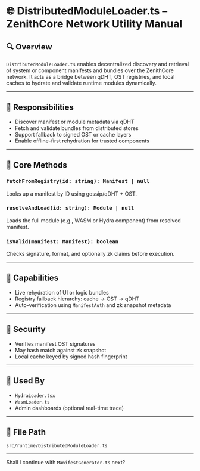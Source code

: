 
# 🌐 DistributedModuleLoader.ts – ZenithCore Network Utility Manual

## 🔍 Overview

`DistributedModuleLoader.ts` enables decentralized discovery and retrieval of system or component manifests and bundles over the ZenithCore network. It acts as a bridge between qDHT, OST registries, and local caches to hydrate and validate runtime modules dynamically.

---

## 🎯 Responsibilities

- Discover manifest or module metadata via qDHT
- Fetch and validate bundles from distributed stores
- Support fallback to signed OST or cache layers
- Enable offline-first rehydration for trusted components

---

## 🧠 Core Methods

### `fetchFromRegistry(id: string): Manifest | null`
Looks up a manifest by ID using gossip/qDHT + OST.

### `resolveAndLoad(id: string): Module | null`
Loads the full module (e.g., WASM or Hydra component) from resolved manifest.

### `isValid(manifest: Manifest): boolean`
Checks signature, format, and optionally zk claims before execution.

---

## 🔧 Capabilities

- Live rehydration of UI or logic bundles
- Registry fallback hierarchy: cache → OST → qDHT
- Auto-verification using `ManifestAuth` and zk snapshot metadata

---

## 🔐 Security

- Verifies manifest OST signatures
- May hash match against zk snapshot
- Local cache keyed by signed hash fingerprint

---

## 🔗 Used By

- `HydraLoader.tsx`
- `WasmLoader.ts`
- Admin dashboards (optional real-time trace)

---

## 📁 File Path

```
src/runtime/DistributedModuleLoader.ts
```

---

Shall I continue with `ManifestGenerator.ts` next?
